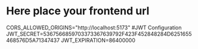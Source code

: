 # Here place your frontend url
CORS_ALLOWED_ORIGINS="http://localhost:5173"
#JWT Configuration
JWT_SECRET=5367566859703373367639792F423F452848284D6251655468576D5A71347437
JWT_EXPIRATION=86400000